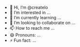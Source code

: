 - 👋 Hi, I’m @createlo
- 👀 I’m interested in ...
- 🌱 I’m currently learning ...
- 💞️ I’m looking to collaborate on ...
- 📫 How to reach me ...
- 😄 Pronouns: ...
- ⚡ Fun fact: ...

<!---
createlo/createlo is a ✨ special ✨ repository because its `README.md` (this file) appears on your GitHub profile.
You can click the Preview link to take a look at your changes.
--->

